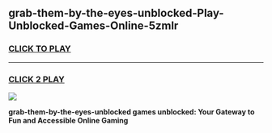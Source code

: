 
## grab-them-by-the-eyes-unblocked-Play-Unblocked-Games-Online-5zmlr
<h3>
<a href="https://premium76.site?title=grab-them-by-the-eyes-unblocked&ref=25A">CLICK TO PLAY</a></h3>
<hr>

<h3>
<a href="https://premium76.site?title=grab-them-by-the-eyes-unblocked&ref=25A">CLICK 2 PLAY</a>
  
</h3>

<a href="https://premium76.site?title=grab-them-by-the-eyes-unblocked&ref=25A"><img src="https://clearcache.store/games.png"></a>


**grab-them-by-the-eyes-unblocked games unblocked: Your Gateway to Fun and Accessible Online Gaming**
